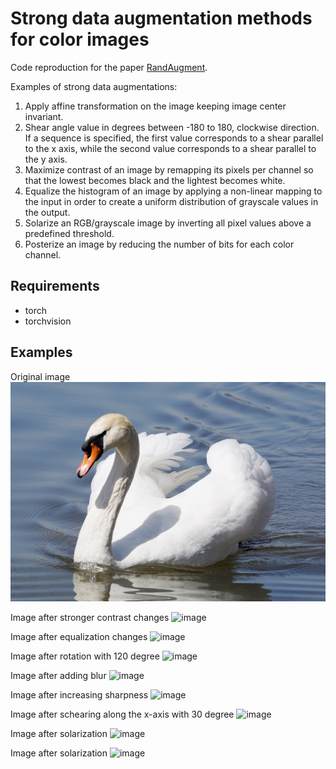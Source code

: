 # Strong data augmentation methods for color images

Code reproduction for the paper [RandAugment](https://arxiv.org/abs/1909.13719v2).

Examples of strong data augmentations:
1. Apply affine transformation on the image keeping image center invariant.
2. Shear angle value in degrees between -180 to 180, clockwise direction. If a sequence is specified, the first value corresponds to a shear parallel to the x axis, while the second value corresponds to a shear parallel to the y axis.
3. Maximize contrast of an image by remapping its pixels per channel so that the lowest becomes black and the lightest becomes white.
4. Equalize the histogram of an image by applying a non-linear mapping to the input in order to create a uniform distribution of grayscale values in the output.
5. Solarize an RGB/grayscale image by inverting all pixel values above a predefined threshold.
6. Posterize an image by reducing the number of bits for each color channel.

## Requirements
- torch
- torchvision

## Examples
Original image
![image](https://github.com/1996JCZhou/StrongDataAugmentation/blob/master/Examples/swan.jpg)

Image after stronger contrast changes
![image](https://github.com/1996JCZhou/StrongDataAugmentation/blob/master/Examples/Image_Contrast_Stronger.JGP)

Image after equalization changes
![image](https://github.com/1996JCZhou/StrongDataAugmentation/blob/master/Examples/Image_Equalize.JGP)

Image after rotation with 120 degree
![image](https://github.com/1996JCZhou/StrongDataAugmentation/blob/master/Examples/Image_Rotation120.JGP)

Image after adding blur
![image](https://github.com/1996JCZhou/StrongDataAugmentation/blob/master/Examples/Image_Sharpness_Addblur.JGP)

Image after increasing sharpness
![image](https://github.com/1996JCZhou/StrongDataAugmentation/blob/master/Examples/Image_Sharpness_Increasesharpness.JGP)

Image after schearing along the x-axis with 30 degree
![image](https://github.com/1996JCZhou/StrongDataAugmentation/blob/master/Examples/Image_ShearX30.JGP)

Image after solarization
![image](https://github.com/1996JCZhou/StrongDataAugmentation/blob/master/Examples/Image_Solarize.JGP)

Image after solarization
![image](https://github.com/1996JCZhou/StrongDataAugmentation/blob/master/Examples/Image_Solarize.JGP)
